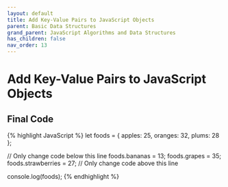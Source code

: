 ```yaml
---
layout: default
title: Add Key-Value Pairs to JavaScript Objects
parent: Basic Data Structures
grand_parent: JavaScript Algorithms and Data Structures
has_children: false
nav_order: 13
---
```

# Add Key-Value Pairs to JavaScript Objects

## Final Code

{% highlight JavaScript %}
let foods = {
  apples: 25,
  oranges: 32,
  plums: 28
};

// Only change code below this line
foods.bananas = 13;
foods.grapes = 35;
foods.strawberries = 27;
// Only change code above this line

console.log(foods);
{% endhighlight %}